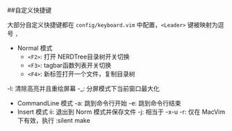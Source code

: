 ##自定义快捷键

大部分自定义快捷键都在 <code>config/keyboard.vim</code> 中配置，<code>&lt;Leader&gt;</code> 键被映射为逗号 <code>,</code>

* Normal 模式
    * <code>&lt;F2&gt;</code>:   打开 NERDTree目录树开关切换
    * <code>&lt;F3&gt;</code>:   tagbar函数列表开关切换
    * <code>&lt;F4&gt;</code>:    新标签打开一个文件，复制目录树


<Ctrl>-l: 清除高亮并且重绘屏幕
<Ctrl>-_: 分屏模式下当前窗口最大化

* CommandLine 模式
    <Ctrl>-a: 跳到命令行开始
    <Ctrl>-e: 跳到命令行结束
* Insert 模式
    ii: 退出到 Norm 模式并保存文件
    <Ctrl>-j: 相当于 <Ctrl>-x<Ctrl>-u
    <Command>-r: 仅在 MacVim 下有效，执行 :silent make
